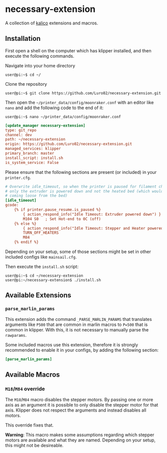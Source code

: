 necessary-extension
===

A collection of [kalico](https://github.com/KalicoCrew/kalico) extensions and macros.

## Installation

First open a shell on the computer which has klipper installed, and then execute the following commands.

Navigate into your home directory
```console
user@pi:~$ cd ~/
```

Clone the repository
```console
user@pi:~$ git clone https://github.com/Luro02/necessary-extension.git
```

Then open the `~/printer_data/config/moonraker.conf` with an editor like `nano` and add the following code to the end of it:
```console
user@pi:~$ nano ~/printer_data/config/moonraker.conf
```

```ini
[update_manager necessary-extension]
type: git_repo
channel: dev
path: ~/necessary-extension
origin: https://github.com/Luro02/necessary-extension.git
managed_services: klipper
primary_branch: master
install_script: install.sh
is_system_service: False
```

Please ensure that the following sections are present (or included) in your `printer.cfg`.
```ini
# Overwrite idle_timeout, so when the printer is paused for filament change or filament runout,
# only the extruder is powered down and not the heated bed (which would result in the print
# coming loose from the bed)
[idle_timeout]
gcode:
    {% if printer.pause_resume.is_paused %}
        { action_respond_info("Idle Timeout: Extruder powered down") }
        M104 S0   ; Set Hot-end to 0C (off)
    {% else %}
        { action_respond_info("Idle Timeout: Stepper and Heater powered down") }
        TURN_OFF_HEATERS
        M84
    {% endif %}
```

Depending on your setup, some of those sections might be set in other included configs like `mainsail.cfg`.

Then execute the `install.sh` script:
```console
user@pi:~$ cd ~/necessary-extension
user@pi:~/necessary-extension$ ./install.sh
```

## Available Extensions

### `parse_marlin_params`

This extension adds the command `_PARSE_MARLIN_PARAMS` that translates arguments like `P500` that are
common in marlin macros to `P=500` that is common in klipper. With this, it is not necessary to manually
parse the `rawparams`.

Some included macros use this extension, therefore it is strongly recommended to enable it in your configs,
by adding the following section:
```ini
[parse_marlin_params]
```

## Available Macros

### `M18`/`M84` override

The `M18`/`M84` macro disables the stepper motors. By passing one or more axis as an argument
it is possible to only disable the stepper motor for that axis.
Klipper does not respect the arguments and instead disables all motors.

This override fixes that.

**Warning**: This macro makes some assumptions regarding which stepper motors are available and
what they are named. Depending on your setup, this might not be desireable.
